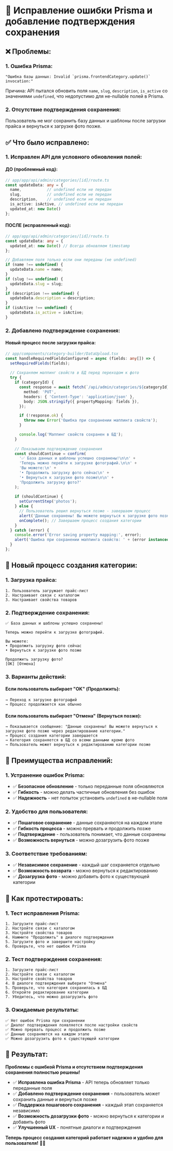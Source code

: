 # 🔧 Исправление ошибки Prisma и добавление подтверждения сохранения

## ❌ **Проблемы:**

### **1. Ошибка Prisma:**
```
"Ошибка базы данных: Invalid `prisma.frontendCategory.update()` invocation:"
```
Причина: API пытался обновить поля `name`, `slug`, `description`, `is_active` со значениями `undefined`, что недопустимо для не-nullable полей в Prisma.

### **2. Отсутствие подтверждения сохранения:**
Пользователь не мог сохранить базу данных и шаблоны после загрузки прайса и вернуться к загрузке фото позже.

## ✅ **Что было исправлено:**

### **1. Исправлен API для условного обновления полей:**

#### **ДО (проблемный код):**
```typescript
// app/app/api/admin/categories/[id]/route.ts
const updateData: any = {
  name,           // undefined если не передан
  slug,           // undefined если не передан  
  description,    // undefined если не передан
  is_active: isActive, // undefined если не передан
  updated_at: new Date()
};
```

#### **ПОСЛЕ (исправленный код):**
```typescript
// app/app/api/admin/categories/[id]/route.ts
const updateData: any = {
  updated_at: new Date() // Всегда обновляем timestamp
};

// Добавляем поля только если они переданы (не undefined)
if (name !== undefined) {
  updateData.name = name;
}
if (slug !== undefined) {
  updateData.slug = slug;
}
if (description !== undefined) {
  updateData.description = description;
}
if (isActive !== undefined) {
  updateData.is_active = isActive;
}
```

### **2. Добавлено подтверждение сохранения:**

#### **Новый процесс после загрузки прайса:**
```typescript
// app/components/category-builder/DataUpload.tsx
const handleRequiredFieldsConfigured = async (fields: any[]) => {
  setRequiredFields(fields);
  
  // Сохраняем маппинг свойств в БД перед переходом к фото
  try {
    if (categoryId) {
      const response = await fetch(`/api/admin/categories/${categoryId}`, {
        method: 'PUT',
        headers: { 'Content-Type': 'application/json' },
        body: JSON.stringify({ propertyMapping: fields }),
      });

      if (!response.ok) {
        throw new Error('Ошибка при сохранении маппинга свойств');
      }

      console.log('Маппинг свойств сохранен в БД');
    }
    
    // Показываем подтверждение сохранения
    const shouldContinue = confirm(
      '✅ База данных и шаблоны успешно сохранены!\n\n' +
      'Теперь можно перейти к загрузке фотографий.\n\n' +
      'Вы можете:\n' +
      '• Продолжить загрузку фото сейчас\n' +
      '• Вернуться к загрузке фото позже\n\n' +
      'Продолжить загрузку фото?'
    );
    
    if (shouldContinue) {
      setCurrentStep('photos');
    } else {
      // Пользователь решил вернуться позже - завершаем процесс
      alert('Данные сохранены! Вы можете вернуться к загрузке фото позже через редактирование категории.');
      onComplete(); // Завершаем процесс создания категории
    }
  } catch (error) {
    console.error('Error saving property mapping:', error);
    alert('Ошибка при сохранении маппинга свойств: ' + (error instanceof Error ? error.message : 'Неизвестная ошибка'));
  }
};
```

## 🔄 **Новый процесс создания категории:**

### **1. Загрузка прайса:**
```
1. Пользователь загружает прайс-лист
2. Настраивает связи с каталогом
3. Настраивает свойства товаров
```

### **2. Подтверждение сохранения:**
```
✅ База данных и шаблоны успешно сохранены!

Теперь можно перейти к загрузке фотографий.

Вы можете:
• Продолжить загрузку фото сейчас
• Вернуться к загрузке фото позже

Продолжить загрузку фото?
[OK] [Отмена]
```

### **3. Варианты действий:**

#### **Если пользователь выбирает "OK" (Продолжить):**
```
→ Переход к загрузке фотографий
→ Процесс продолжается как обычно
```

#### **Если пользователь выбирает "Отмена" (Вернуться позже):**
```
→ Показывается сообщение: "Данные сохранены! Вы можете вернуться к загрузке фото позже через редактирование категории."
→ Процесс создания категории завершается
→ Категория сохраняется в БД со всеми данными кроме фото
→ Пользователь может вернуться к редактированию категории позже
```

## 🎯 **Преимущества исправлений:**

### **1. Устранение ошибок Prisma:**
- ✅ **Безопасное обновление** - только переданные поля обновляются
- ✅ **Гибкость** - можно делать частичные обновления без ошибок
- ✅ **Надежность** - нет попыток установить `undefined` в не-nullable поля

### **2. Удобство для пользователя:**
- ✅ **Пошаговое сохранение** - данные сохраняются на каждом этапе
- ✅ **Гибкость процесса** - можно прервать и продолжить позже
- ✅ **Подтверждение** - пользователь понимает, что данные сохранены
- ✅ **Возможность вернуться** - можно дозагрузить фото позже

### **3. Соответствие требованиям:**
- ✅ **Независимое сохранение** - каждый шаг сохраняется отдельно
- ✅ **Возможность возврата** - можно вернуться к редактированию
- ✅ **Дозагрузка фото** - можно добавить фото к существующей категории

## 🚀 **Как протестировать:**

### **1. Тест исправления Prisma:**
```
1. Загрузите прайс-лист
2. Настройте связи с каталогом
3. Настройте свойства товаров
4. Нажмите "Продолжить" в диалоге подтверждения
5. Загрузите фото и завершите настройку
6. Проверьте, что нет ошибок Prisma
```

### **2. Тест подтверждения сохранения:**
```
1. Загрузите прайс-лист
2. Настройте связи с каталогом
3. Настройте свойства товаров
4. В диалоге подтверждения выберите "Отмена"
5. Проверьте, что категория сохранилась в БД
6. Откройте редактирование категории
7. Убедитесь, что можно дозагрузить фото
```

### **3. Ожидаемые результаты:**
```
✅ Нет ошибок Prisma при сохранении
✅ Диалог подтверждения появляется после настройки свойств
✅ Можно прервать процесс и продолжить позже
✅ Данные сохраняются на каждом этапе
✅ Можно дозагрузить фото к существующей категории
```

## 🎉 **Результат:**

**Проблемы с ошибкой Prisma и отсутствием подтверждения сохранения полностью решены!**

- ✅ **Исправлена ошибка Prisma** - API теперь обновляет только переданные поля
- ✅ **Добавлено подтверждение сохранения** - пользователь может сохранить данные и вернуться позже
- ✅ **Поддержка пошагового сохранения** - каждый этап сохраняется независимо
- ✅ **Возможность дозагрузки фото** - можно вернуться к категории и добавить фото
- ✅ **Улучшенный UX** - понятные диалоги и подтверждения

**Теперь процесс создания категорий работает надежно и удобно для пользователя!** 🎯✨




